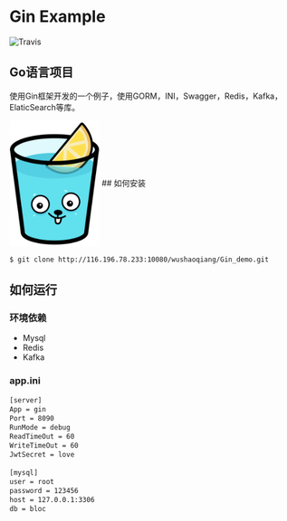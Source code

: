 # Gin Example 
![Travis](https://img.shields.io/badge/-Beijing--研发-green.svg?logo=Docker&style=popout-square)

<h2>Go语言项目</h2>

使用Gin框架开发的一个例子，使用GORM，INI，Swagger，Redis，Kafka，ElaticSearch等库。

<img src="https://raw.githubusercontent.com/gin-gonic/logo/master/color.png" width="159" hegiht="159" align="center" />
## 如何安装

```
$ git clone http://116.196.78.233:10080/wushaoqiang/Gin_demo.git
```
## 如何运行
### 环境依赖
- Mysql
- Redis
- Kafka

### app.ini
```
[server]
App = gin
Port = 8090
RunMode = debug
ReadTimeOut = 60
WriteTimeOut = 60
JwtSecret = love

[mysql]
user = root
password = 123456
host = 127.0.0.1:3306
db = bloc
```